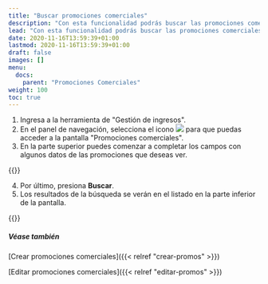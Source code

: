 ```yaml
---
title: "Buscar promociones comerciales"
description: "Con esta funcionalidad podrás buscar las promociones comerciales que se hayan generado anteriormente."
lead: "Con esta funcionalidad podrás buscar las promociones comerciales que se hayan generado anteriormente. Dependiendo de los filtros que apliques, puedes realizar una búsqueda avanzada."
date: 2020-11-16T13:59:39+01:00
lastmod: 2020-11-16T13:59:39+01:00
draft: false
images: []
menu:
  docs:
    parent: "Promociones Comerciales"
weight: 100
toc: true
---
```


1. Ingresa a la herramienta de "Gestión de ingresos".
1. En el panel de navegación, selecciona el icono ![](../Documents/Markdown%20Monster%20Weblog%20Posts/prom.png) para que puedas acceder a la pantalla "Promociones comerciales".
1. En la parte superior puedes comenzar a completar los campos con algunos datos de las promociones que deseas ver.

{{<note text="Dependiendo de las opciones que seleccionas en los filtros, algunos datos se volverán obligatorios. ">}}

4. Por último, presiona **Buscar**. 
5. Los resultados de la búsqueda se verán en el listado en la parte inferior de la pantalla. 

{{<note text="En los títulos de las columnas de la grilla puedes usar las flechas para ordenar los datos de manera ascendente o descendente. Desde esta grilla también puedes activar o desactivar una promoción. Además, al hacer clic en el icono de lápiz podrás editar los datos de la promoción seleccionada. ">}}

##### Véase también 

[Crear promociones comerciales]({{< relref "crear-promos" >}})

[Editar promociones comerciales]({{< relref "editar-promos" >}})


